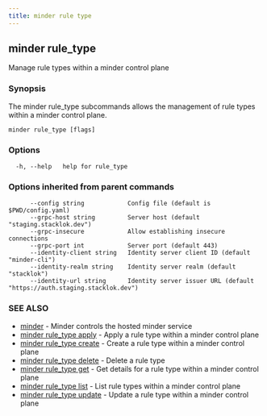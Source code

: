 ```yaml
---
title: minder rule type
---
```

## minder rule_type

Manage rule types within a minder control plane

### Synopsis

The minder rule_type subcommands allows the management of rule types within
a minder control plane.

```
minder rule_type [flags]
```

### Options

```
  -h, --help   help for rule_type
```

### Options inherited from parent commands

```
      --config string            Config file (default is $PWD/config.yaml)
      --grpc-host string         Server host (default "staging.stacklok.dev")
      --grpc-insecure            Allow establishing insecure connections
      --grpc-port int            Server port (default 443)
      --identity-client string   Identity server client ID (default "minder-cli")
      --identity-realm string    Identity server realm (default "stacklok")
      --identity-url string      Identity server issuer URL (default "https://auth.staging.stacklok.dev")
```

### SEE ALSO

* [minder](minder.md)	 - Minder controls the hosted minder service
* [minder rule_type apply](minder_rule_type_apply.md)	 - Apply a rule type within a minder control plane
* [minder rule_type create](minder_rule_type_create.md)	 - Create a rule type within a minder control plane
* [minder rule_type delete](minder_rule_type_delete.md)	 - Delete a rule type
* [minder rule_type get](minder_rule_type_get.md)	 - Get details for a rule type within a minder control plane
* [minder rule_type list](minder_rule_type_list.md)	 - List rule types within a minder control plane
* [minder rule_type update](minder_rule_type_update.md)	 - Update a rule type within a minder control plane

